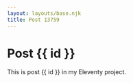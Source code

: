 ```yaml
---
layout: layouts/base.njk
title: Post 13759
---
```


# Post {{ id }}

This is post {{ id }} in my Eleventy project.
